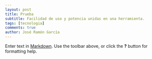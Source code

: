 ```yaml
---
layout: post
title: Prueba
subtitle: Facilidad de uso y potencia unidas en una herramienta.
tags: [tecnologia]
comments: true
author: José Ramón García
---
```


Enter text in [Markdown](http://daringfireball.net/projects/markdown/). Use the toolbar above, or click the **?** button for formatting help.


